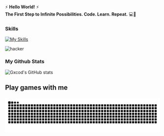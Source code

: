 ⚡ **Hello World!** ⚡  
**The First Step to Infinite Possibilities. 
Code. Learn. Repeat.** 💻🚀
<!--
**Gxcod3/Gxcod3** is a ✨ _special_ ✨ repository because its `README.md` (this file) appears on your GitHub profile.

Here are some ideas to get you started:

- 🔭 I’m currently working on ...
- 🌱 I’m currently learning ...
- 👯 I’m looking to collaborate on ...
- 🤔 I’m looking for help with ...
- 💬 Ask me about ...
- 📫 How to reach me: ...
- 😄 Pronouns: ...
- ⚡ Fun fact: ...
-->

### Skills
[![My Skills](https://skillicons.dev/icons?i=html,css,js,py,go,cpp,r,ubuntu,arduino&perline=)](https://skillicons.dev)


![hacker](https://media.giphy.com/media/v1.Y2lkPTc5MGI3NjExZ2c3djF1c3JlOWljOGJkaTlkbjdldTFycDc5Yml1cnF5YWZmNTFqZyZlcD12MV9naWZzX3NlYXJjaCZjdD1n/jBOOXxSJfG8kqMxT11/giphy.gif)

### My Github Stats
![Gxcod's GitHub stats](https://github-readme-stats.vercel.app/api?username=gxcod3&show_icons=true&theme=gotham)

<h2 align="left">Play games with me</h2>

###

<img src="https://raw.githubusercontent.com/Gxcod3/Gxcod3/output/snake.svg" alt="Snake animation" />

###




